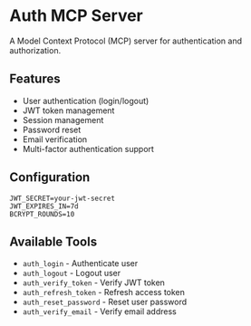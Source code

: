 # Auth MCP Server

A Model Context Protocol (MCP) server for authentication and authorization.

## Features

- User authentication (login/logout)
- JWT token management
- Session management
- Password reset
- Email verification
- Multi-factor authentication support

## Configuration

```env
JWT_SECRET=your-jwt-secret
JWT_EXPIRES_IN=7d
BCRYPT_ROUNDS=10
```

## Available Tools

- `auth_login` - Authenticate user
- `auth_logout` - Logout user
- `auth_verify_token` - Verify JWT token
- `auth_refresh_token` - Refresh access token
- `auth_reset_password` - Reset user password
- `auth_verify_email` - Verify email address